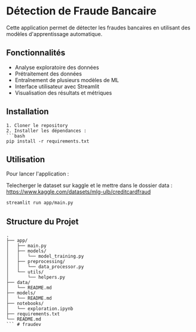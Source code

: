 # Détection de Fraude Bancaire

Cette application permet de détecter les fraudes bancaires en utilisant des modèles d'apprentissage automatique.

## Fonctionnalités

- Analyse exploratoire des données
- Prétraitement des données
- Entraînement de plusieurs modèles de ML
- Interface utilisateur avec Streamlit
- Visualisation des résultats et métriques

## Installation
``` 
1. Cloner le repository
2. Installer les dépendances :
```bash
pip install -r requirements.txt
```

## Utilisation

Pour lancer l'application :

Telecherger le dataset sur kaggle et le mettre dans le dossier data : https://www.kaggle.com/datasets/mlg-ulb/creditcardfraud
```bash
streamlit run app/main.py
```

## Structure du Projet

```
.
├── app/
│   ├── main.py
│   ├── models/
│   │   └── model_training.py
│   ├── preprocessing/
│   │   └── data_processor.py
│   └── utils/
│       └── helpers.py
├── data/
│   └── README.md
├── models/
│   └── README.md
├── notebooks/
│   └── exploration.ipynb
├── requirements.txt
└── README.md
``` # fraudev

